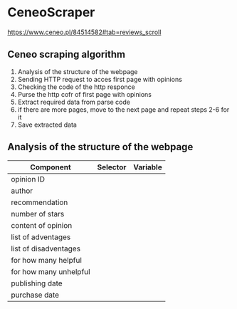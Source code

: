 # CeneoScraper
https://www.ceneo.pl/84514582#tab=reviews_scroll 
## Ceneo scraping algorithm 
1. Analysis of the structure of the webpage 
2. Sending HTTP request to acces first page with opinions 
3. Checking the code of the http responce 
4. Purse the http cofr of first page with opinions 
5. Extract required data from parse code 
6. if there are more pages, move to the next page and repeat steps 2-6 for it 
7. Save extracted data 

## Analysis of the structure of the webpage 
|Component|Selector|Variable|
|---------|--------|--------|
|opinion ID | | |
|author | | |
|recommendation | | |
|number of stars | | |
|content of opinion | | |
|list of adventages | | |
|list of disadventages | | |
|for how many helpful | | |
|for how many unhelpful | | |
|publishing date | | |
|purchase date | | |

